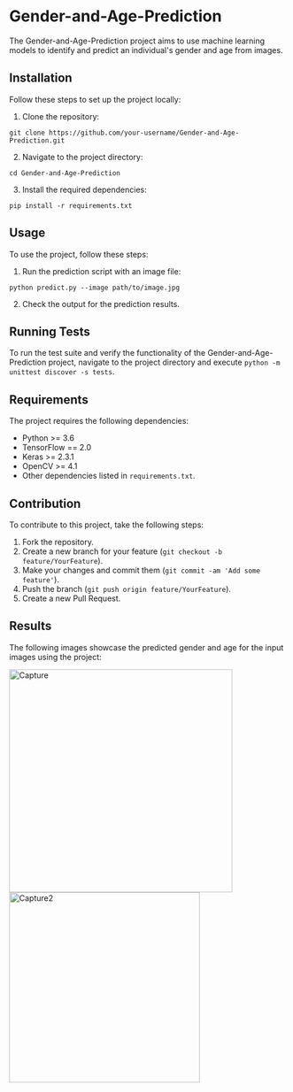 # Gender-and-Age-Prediction

The Gender-and-Age-Prediction project aims to use machine learning models to identify and predict an individual's gender and age from images.

## Installation

Follow these steps to set up the project locally:

1. Clone the repository:
```
git clone https://github.com/your-username/Gender-and-Age-Prediction.git
```
2. Navigate to the project directory:
```
cd Gender-and-Age-Prediction
```
3. Install the required dependencies:
```
pip install -r requirements.txt
```

## Usage

To use the project, follow these steps:

1. Run the prediction script with an image file:
```
python predict.py --image path/to/image.jpg
```
2. Check the output for the prediction results.

## Running Tests

To run the test suite and verify the functionality of the Gender-and-Age-Prediction project, navigate to the project directory and execute `python -m unittest discover -s tests`.

## Requirements

The project requires the following dependencies:

- Python >= 3.6
- TensorFlow == 2.0
- Keras >= 2.3.1
- OpenCV >= 4.1
- Other dependencies listed in `requirements.txt`.

## Contribution

To contribute to this project, take the following steps:

1. Fork the repository.
2. Create a new branch for your feature (`git checkout -b feature/YourFeature`).
3. Make your changes and commit them (`git commit -am 'Add some feature'`).
4. Push the branch (`git push origin feature/YourFeature`).
5. Create a new Pull Request.

## Results

The following images showcase the predicted gender and age for the input images using the project:

<img width="403" alt="Capture" src="https://user-images.githubusercontent.com/43055935/194745828-d99be05c-1ad0-4d11-b620-76f8d77d408e.PNG">
<img width="344" alt="Capture2" src="https://user-images.githubusercontent.com/43055935/194745942-0dcd356e-b206-42a2-8d17-d71ebc12b266.PNG">

